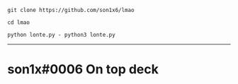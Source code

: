 ```console
git clone https://github.com/son1x6/lmao

cd lmao

python lonte.py - python3 lonte.py
```
***
# son1x#0006 On top deck
